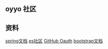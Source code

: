 ## oyyo 社区

## 资料
[spring文档](https://spring.io/guides) 
[es社区](https://elasticsearch.cn/) 
[GitHub Oauth](https://developer.github.com/apps/building-oauth-apps/) 
[bootstrap文档](https://v3.bootcss.com/components/#glyphicons)